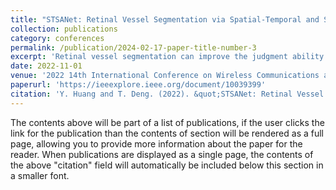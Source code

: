 ```yaml
---
title: "STSANet: Retinal Vessel Segmentation via Spatial-Temporal and Self-Attention Encoding"
collection: publications
category: conferences
permalink: /publication/2024-02-17-paper-title-number-3
excerpt: 'Retinal vessel segmentation can improve the judgment ability of intelligent disease diagnosis system. Although a large number of retinal vessel segmentation models have been proposed with the development of deep learning, it is still a challenging task. In this work, we propose a new retinal vessel segmentation network via spatial-temporal and self-attention encoding modules, called STSANet, which can significantly improve the performance and robustness of segmentation. The spatial-temporal information of fundus images are extracted by a Spatial-Temporal encoding module in the STSANet. In addition, the internal correlation of features is captured by the Self-Attention module. By fusing spatial-temporal and self-attention features, the final result contains both spatial-temporal information and internal feature information of fundus images. The experimental results indicate that our STSANet outperforms other state-of-the-art retinal segmentation models on the published standard datasets.'
date: 2022-11-01
venue: '2022 14th International Conference on Wireless Communications and Signal Processing (WCSP)'
paperurl: 'https://ieeexplore.ieee.org/document/10039399'
citation: 'Y. Huang and T. Deng. (2022). &quot;STSANet: Retinal Vessel Segmentation via Spatial-Temporal and Self-Attention Encoding. &quot<i>2022 14th International Conference on Wireless Communications and Signal Processing (WCSP)<i> pp. 132-137.'
---
```


The contents above will be part of a list of publications, if the user clicks the link for the publication than the contents of section will be rendered as a full page, allowing you to provide more information about the paper for the reader. When publications are displayed as a single page, the contents of the above "citation" field will automatically be included below this section in a smaller font.

